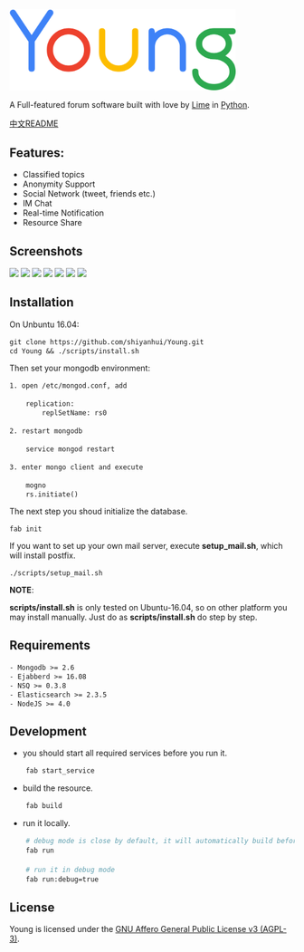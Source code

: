 <img src='static/img/logo.png' width='400' title='Young, a full-featured form'>

A Full-featured forum software built with love by [Lime](http://lime66.com) in
[Python](https://www.python.org/).

[中文README](https://github.com/shiyanhui/Young/blob/master/README_CN.md)

## Features:

- Classified topics
- Anonymity Support
- Social Network (tweet, friends etc.)
- IM Chat
- Real-time Notification
- Resource Share

## Screenshots

<img src='http://i.imgur.com/jIRssZ8.png' width='280'>
<img src='http://i.imgur.com/NBajysS.png' width='280'>
<img src='http://i.imgur.com/9DhFrZW.png' width='280'>
<img src='http://i.imgur.com/rGjdYBp.png' width='280'>
<img src='http://i.imgur.com/YXtFTuX.png' width='280'>
<img src='http://i.imgur.com/olSroBN.png' width='280'>
<img src='http://i.imgur.com/FW3PkTO.png' width='280'>

## Installation

On Unbuntu 16.04:

    git clone https://github.com/shiyanhui/Young.git
    cd Young && ./scripts/install.sh

Then set your mongodb environment:

    1. open /etc/mongod.conf, add

        replication:
            replSetName: rs0

    2. restart mongodb

        service mongod restart

    3. enter mongo client and execute

        mogno
        rs.initiate()

The next step you shoud initialize the database.

    fab init

If you want to set up your own mail server, execute **setup_mail.sh**,
which will install postfix.

    ./scripts/setup_mail.sh

**NOTE**:

**scripts/install.sh** is only tested on Ubuntu-16.04, so on other
platform you may install manually. Just do as **scripts/install.sh** do step
by step.

## Requirements

    - Mongodb >= 2.6
    - Ejabberd >= 16.08
    - NSQ >= 0.3.8
    - Elasticsearch >= 2.3.5
    - NodeJS >= 4.0

## Development

- you should start all required services before you run it.

```bash
    fab start_service
```

- build the resource.

```bash
    fab build
```

- run it locally.

```bash
    # debug mode is close by default, it will automatically build before run
    fab run

    # run it in debug mode
    fab run:debug=true
```

## License

Young is licensed under the [GNU Affero General Public License v3 (AGPL-3)](https://www.gnu.org/licenses/agpl-3.0.html).
